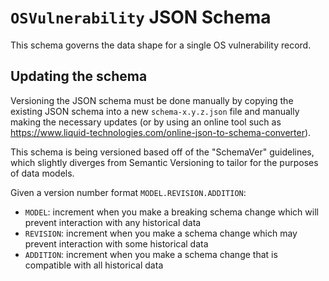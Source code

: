 # `OSVulnerability` JSON Schema

This schema governs the data shape for a single OS vulnerability record.

## Updating the schema

Versioning the JSON schema must be done manually by copying the existing JSON schema into a new `schema-x.y.z.json` file and manually making the necessary updates (or by using an online tool such as https://www.liquid-technologies.com/online-json-to-schema-converter).

This schema is being versioned based off of the "SchemaVer" guidelines, which slightly diverges from Semantic Versioning to tailor for the purposes of data models.

Given a version number format `MODEL.REVISION.ADDITION`:

- `MODEL`: increment when you make a breaking schema change which will prevent interaction with any historical data
- `REVISION`: increment when you make a schema change which may prevent interaction with some historical data
- `ADDITION`: increment when you make a schema change that is compatible with all historical data
